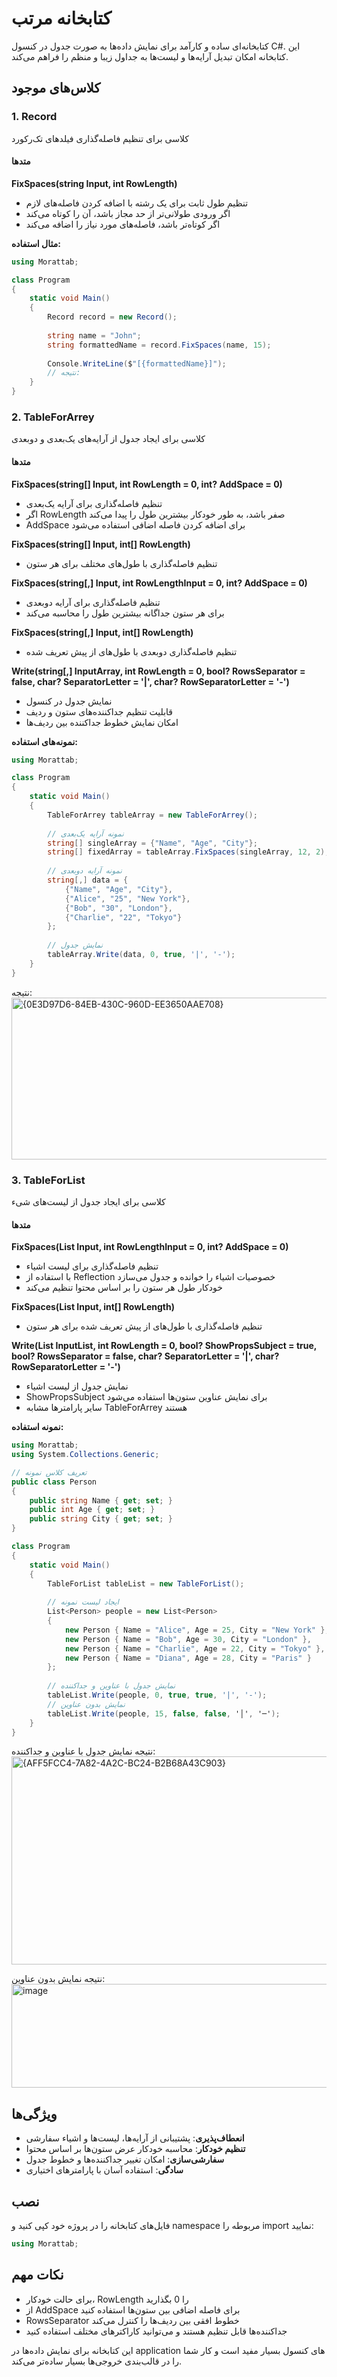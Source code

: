 # کتابخانه مرتب

کتابخانه‌ای ساده و کارآمد برای نمایش داده‌ها به صورت جدول در کنسول C#. این کتابخانه امکان تبدیل آرایه‌ها و لیست‌ها به جداول زیبا و منظم را فراهم می‌کند.

## کلاس‌های موجود

### 1. Record

کلاسی برای تنظیم فاصله‌گذاری فیلدهای تک‌رکورد

#### متدها

**FixSpaces(string Input, int RowLength)**
- تنظیم طول ثابت برای یک رشته با اضافه کردن فاصله‌های لازم
- اگر ورودی طولانی‌تر از حد مجاز باشد، آن را کوتاه می‌کند
- اگر کوتاه‌تر باشد، فاصله‌های مورد نیاز را اضافه می‌کند

**مثال استفاده:**

```csharp
using Morattab;

class Program
{
    static void Main()
    {
        Record record = new Record();
        
        string name = "John";
        string formattedName = record.FixSpaces(name, 15);
        
        Console.WriteLine($"[{formattedName}]");
        // نتیجه: 
    }
}
```

### 2. TableForArrey

کلاسی برای ایجاد جدول از آرایه‌های یک‌بعدی و دوبعدی

#### متدها

**FixSpaces(string[] Input, int RowLength = 0, int? AddSpace = 0)**
- تنظیم فاصله‌گذاری برای آرایه یک‌بعدی
- اگر RowLength صفر باشد، به طور خودکار بیشترین طول را پیدا می‌کند
- AddSpace برای اضافه کردن فاصله اضافی استفاده می‌شود

**FixSpaces(string[] Input, int[] RowLength)**
- تنظیم فاصله‌گذاری با طول‌های مختلف برای هر ستون

**FixSpaces(string[,] Input, int RowLengthInput = 0, int? AddSpace = 0)**
- تنظیم فاصله‌گذاری برای آرایه دوبعدی
- برای هر ستون جداگانه بیشترین طول را محاسبه می‌کند

**FixSpaces(string[,] Input, int[] RowLength)**
- تنظیم فاصله‌گذاری دوبعدی با طول‌های از پیش تعریف شده

**Write(string[,] InputArray, int RowLength = 0, bool? RowsSeparator = false, char? SeparatorLetter = '|', char? RowSeparatorLetter = '-')**
- نمایش جدول در کنسول
- قابلیت تنظیم جداکننده‌های ستون و ردیف
- امکان نمایش خطوط جداکننده بین ردیف‌ها

**نمونه‌های استفاده:**

```csharp
using Morattab;

class Program
{
    static void Main()
    {
        TableForArrey tableArray = new TableForArrey();
        
        // نمونه آرایه یک‌بعدی
        string[] singleArray = {"Name", "Age", "City"};
        string[] fixedArray = tableArray.FixSpaces(singleArray, 12, 2);
        
        // نمونه آرایه دوبعدی
        string[,] data = {
            {"Name", "Age", "City"},
            {"Alice", "25", "New York"},
            {"Bob", "30", "London"},
            {"Charlie", "22", "Tokyo"}
        };
        
        // نمایش جدول
        tableArray.Write(data, 0, true, '|', '-');
    }
}
```

نتیجه:
<br/>
<img width="981" height="259" alt="{0E3D97D6-84EB-430C-960D-EE3650AAE708}" src="https://github.com/user-attachments/assets/539ddc4a-6732-49a4-832d-f7f006ba8dc2" />



### 3. TableForList

کلاسی برای ایجاد جدول از لیست‌های شیء

#### متدها

**FixSpaces<T>(List<T> Input, int RowLengthInput = 0, int? AddSpace = 0)**
- تنظیم فاصله‌گذاری برای لیست اشیاء
- با استفاده از Reflection خصوصیات اشیاء را خوانده و جدول می‌سازد
- خودکار طول هر ستون را بر اساس محتوا تنظیم می‌کند

**FixSpaces<T>(List<T> Input, int[] RowLength)**
- تنظیم فاصله‌گذاری با طول‌های از پیش تعریف شده برای هر ستون

**Write<T>(List<T> InputList, int RowLength = 0, bool? ShowPropsSubject = true, bool? RowsSeparator = false, char? SeparatorLetter = '|', char? RowSeparatorLetter = '-')**
- نمایش جدول از لیست اشیاء
- ShowPropsSubject برای نمایش عناوین ستون‌ها استفاده می‌شود
- سایر پارامترها مشابه TableForArrey هستند

**نمونه استفاده:**

```csharp
using Morattab;
using System.Collections.Generic;

// تعریف کلاس نمونه
public class Person
{
    public string Name { get; set; }
    public int Age { get; set; }
    public string City { get; set; }
}

class Program
{
    static void Main()
    {
        TableForList tableList = new TableForList();
        
        // ایجاد لیست نمونه
        List<Person> people = new List<Person>
        {
            new Person { Name = "Alice", Age = 25, City = "New York" },
            new Person { Name = "Bob", Age = 30, City = "London" },
            new Person { Name = "Charlie", Age = 22, City = "Tokyo" },
            new Person { Name = "Diana", Age = 28, City = "Paris" }
        };
        
        // نمایش جدول با عناوین و جداکننده
        tableList.Write(people, 0, true, true, '|', '-');
        // نمایش بدون عناوین
        tableList.Write(people, 15, false, false, '│', '─');
    }
}
```

نتیجه نمایش جدول با عناوین و جداکننده:
<br/>
<img width="1028" height="333" alt="{AFF5FCC4-7A82-4A2C-BC24-B2B68A43C903}" src="https://github.com/user-attachments/assets/d61f3eea-7c56-46a0-b256-dc0638a71ede" />


نتیجه نمایش بدون عناوین:
<br/>
<img width="984" height="166" alt="image" src="https://github.com/user-attachments/assets/b951b839-d32b-4fb4-9a56-7dac4f5192fd" />


## ویژگی‌ها

- **انعطاف‌پذیری**: پشتیبانی از آرایه‌ها، لیست‌ها و اشیاء سفارشی
- **تنظیم خودکار**: محاسبه خودکار عرض ستون‌ها بر اساس محتوا
- **سفارشی‌سازی**: امکان تغییر جداکننده‌ها و خطوط جدول
- **سادگی**: استفاده آسان با پارامترهای اختیاری

## نصب

فایل‌های کتابخانه را در پروژه خود کپی کنید و namespace مربوطه را import نمایید:

```csharp
using Morattab;
```

## نکات مهم

- برای حالت خودکار، RowLength را 0 بگذارید
- از AddSpace برای فاصله اضافی بین ستون‌ها استفاده کنید  
- RowsSeparator خطوط افقی بین ردیف‌ها را کنترل می‌کند
- جداکننده‌ها قابل تنظیم هستند و می‌توانید کاراکترهای مختلف استفاده کنید

این کتابخانه برای نمایش داده‌ها در application های کنسول بسیار مفید است و کار شما را در قالب‌بندی خروجی‌ها بسیار ساده‌تر می‌کند.
